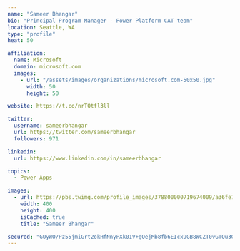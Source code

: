 ```yaml
---
name: "Sameer Bhangar"
bio: "Principal Program Manager - Power Platform CAT team"
location: Seattle, WA
type: "profile"
heat: 50

affiliation:
  name: Microsoft
  domain: microsoft.com
  images:
    - url: "/assets/images/organizations/microsoft.com-50x50.jpg"
      width: 50
      height: 50

website: https://t.co/nrTQtfl3ll

twitter:
  username: sameerbhangar
  url: https://twitter.com/sameerbhangar
  followers: 971

linkedin:
  url: https://www.linkedin.com/in/sameerbhangar

topics:
  - Power Apps

images:
  - url: https://pbs.twimg.com/profile_images/378800000719674009/a36fe7ddfab1778b76e5793772e43798_400x400.jpeg
    width: 400
    height: 400
    isCached: true
    title: "Sameer Bhangar"

secured: "GUyWO/Pz55jmiGrt2okHfNnyPXk01V+gOejMb8fb6EIcx9GB8WCZT0vGTOu3GCfhHN/Pd06nv8xcA/QS7fXWN+UHPghpAaj8y9JOHlqDikQCyt/I5p9quLpfetAyKtEQxITNiyRrb2ry4cTYO30hbTdo5K5EnghqEOGiNe3IsDRPoPlVuBYvMJi7Ibsx1BZUm3X0i1yk9+ra/XoZ5lGj3NsCGD/oeC5X6Z4E/rP7Vh+iDECdOOyNtr8YxtVXzUniYec6YHq9t4sch7BlIiswdJQGBEhfCJ+PlreOcFzEK1tjHt6er58/6aBC9GD3n4KZraojEGXbRKyQSLUyjhPWZQLH21OOx42UTHM/IkA4d2EEv5lwr6dx8A0MhHgz9ao83Gb6rxoWVUcOlstDrFP7Zw==;uznmhbwhcQ/N9xD8clRCEQ=="
---
```


